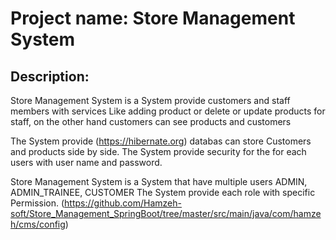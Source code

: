 # Project name: Store Management System
## Description:
Store Management System is a System provide customers and staff members with services 
Like adding product or delete or update products for staff, on the other hand customers can see products and customers

The System provide  (https://hibernate.org) databas can store Customers and products side by side.
The System provide security for the for each users with user name and password.

Store Management System is a System that have multiple users ADMIN, ADMIN_TRAINEE, CUSTOMER
The System provide each role with specific Permission.
(https://github.com/Hamzeh-soft/Store_Management_SpringBoot/tree/master/src/main/java/com/hamzeh/cms/config)




